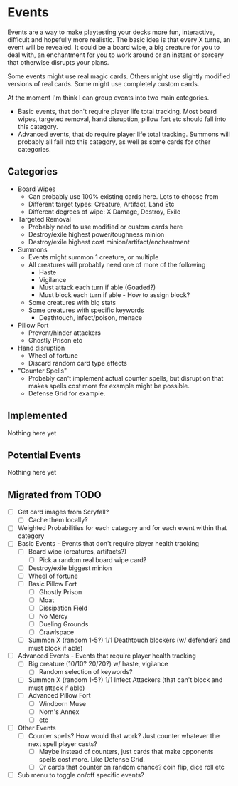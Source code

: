 # Events

Events are a way to make playtesting your decks more fun, interactive, difficult and hopefully more realistic. 
The basic idea is that every X turns, an event will be revealed. It could be a board wipe, a big creature for you to deal with, an enchantment for you to work around or an instant or sorcery that otherwise disrupts your plans. 

Some events might use real magic cards. Others might use slightly modified versions of real cards. Some might use completely custom cards.

At the moment I'm think I can group events into two main categories. 
- Basic events, that don't require player life total tracking. Most board wipes, targeted removal, hand disruption, pillow fort etc should fall into this category.
- Advanced events, that do require player life total tracking. Summons will probably all fall into this category, as well as some cards for other categories.

## Categories

- Board Wipes
    - Can probably use 100% existing cards here. Lots to choose from
    - Different target types: Creature, Artifact, Land Etc
    - Different degrees of wipe: X Damage, Destroy, Exile
- Targeted Removal
    - Probably need to use modified or custom cards here
    - Destroy/exile highest power/toughness minion
    - Destroy/exile highest cost minion/artifact/enchantment
- Summons
    - Events might summon 1 creature, or multiple
    - All creatures will probably need one of more of the following 
        - Haste
        - Vigilance
        - Must attack each turn if able (Goaded?)
        - Must block each turn if able - How to assign block?
    - Some creatures with big stats
    - Some creatures with specific keywords
        - Deathtouch, infect/poison, menace
- Pillow Fort
    - Prevent/hinder attackers
    - Ghostly Prison etc
- Hand disruption
    - Wheel of fortune
    - Discard random card type effects
- "Counter Spells"
    - Probably can't implement actual counter spells, but disruption that makes spells cost more for example might be possible.
    - Defense Grid for example.

## Implemented

Nothing here yet

## Potential Events

Nothing here yet

## Migrated from TODO

- [ ] Get card images from Scryfall?
    - [ ] Cache them locally?
- [ ] Weighted Probabilities for each category and for each event within that category
- [ ] Basic Events - Events that don't require player health tracking
    - [ ] Board wipe (creatures, artifacts?)
        - [ ] Pick a random real board wipe card?
    - [ ] Destroy/exile biggest minion
    - [ ] Wheel of fortune
    - [ ] Basic Pillow Fort 
        - [ ] Ghostly Prison
        - [ ] Moat
        - [ ] Dissipation Field
        - [ ] No Mercy
        - [ ] Dueling Grounds
        - [ ] Crawlspace
    - [ ] Summon X (random 1-5?) 1/1 Deathtouch blockers (w/ defender? and must block if able)
- [ ] Advanced Events - Events that require player health tracking
    - [ ] Big creature (10/10? 20/20?) w/ haste, vigilance
        - [ ] Random selection of keywords?
    - [ ] Summon X (random 1-5?) 1/1 Infect Attackers (that can't block and must attack if able)
    - [ ] Advanced Pillow Fort
        - [ ] Windborn Muse
        - [ ] Norn's Annex
        - [ ] etc
- [ ] Other Events
    - [ ] Counter spells? How would that work? Just counter whatever the next spell player casts?
        - [ ] Maybe instead of counters, just cards that make opponents spells cost more. Like Defense Grid.
        - [ ] Or cards that counter on random chance? coin flip, dice roll etc
- [ ] Sub menu to toggle on/off specific events?